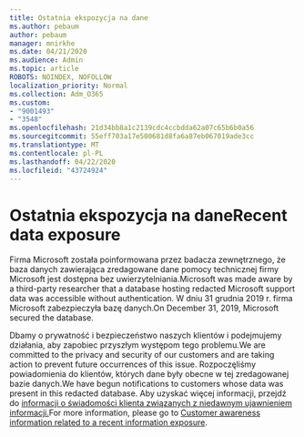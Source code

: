 ```yaml
---
title: Ostatnia ekspozycja na dane
ms.author: pebaum
author: pebaum
manager: mnirkhe
ms.date: 04/21/2020
ms.audience: Admin
ms.topic: article
ROBOTS: NOINDEX, NOFOLLOW
localization_priority: Normal
ms.collection: Adm_O365
ms.custom:
- "9001493"
- "3548"
ms.openlocfilehash: 21d34bb8a1c2139cdc4ccbdda62a07c65b6b0a56
ms.sourcegitcommit: 55eff703a17e500681d8fa6a87eb067019ade3cc
ms.translationtype: MT
ms.contentlocale: pl-PL
ms.lasthandoff: 04/22/2020
ms.locfileid: "43724924"
---
```

# <a name="recent-data-exposure"></a><span data-ttu-id="c4389-102">Ostatnia ekspozycja na dane</span><span class="sxs-lookup"><span data-stu-id="c4389-102">Recent data exposure</span></span>

<span data-ttu-id="c4389-103">Firma Microsoft została poinformowana przez badacza zewnętrznego, że baza danych zawierająca zredagowane dane pomocy technicznej firmy Microsoft jest dostępna bez uwierzytelniania.</span><span class="sxs-lookup"><span data-stu-id="c4389-103">Microsoft was made aware by a third-party researcher that a database hosting redacted Microsoft support data was accessible without authentication.</span></span> <span data-ttu-id="c4389-104">W dniu 31 grudnia 2019 r. firma Microsoft zabezpieczyła bazę danych.</span><span class="sxs-lookup"><span data-stu-id="c4389-104">On December 31, 2019, Microsoft secured the database.</span></span>

<span data-ttu-id="c4389-105">Dbamy o prywatność i bezpieczeństwo naszych klientów i podejmujemy działania, aby zapobiec przyszłym występom tego problemu.</span><span class="sxs-lookup"><span data-stu-id="c4389-105">We are committed to the privacy and security of our customers and are taking action to prevent future occurrences of this issue.</span></span> <span data-ttu-id="c4389-106">Rozpoczęliśmy powiadomienia do klientów, których dane były obecne w tej zredagowanej bazie danych.</span><span class="sxs-lookup"><span data-stu-id="c4389-106">We have begun notifications to customers whose data was present in this redacted database.</span></span> <span data-ttu-id="c4389-107">Aby uzyskać więcej informacji, przejdź do [informacji o świadomości klienta związanych z niedawnym ujawnieniem informacji.](https://aka.ms/privacyinfo)</span><span class="sxs-lookup"><span data-stu-id="c4389-107">For more information, please go to [Customer awareness information related to a recent information exposure](https://aka.ms/privacyinfo).</span></span>

